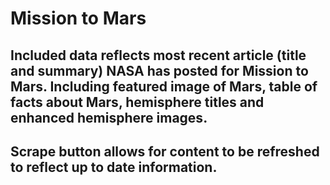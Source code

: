# Mission to Mars
## Included data reflects most recent article (title and summary) NASA has posted for Mission to Mars. Including featured image of Mars, table of facts about Mars, hemisphere titles and enhanced hemisphere images. 
## Scrape button allows for content to be refreshed to reflect up to date information.
